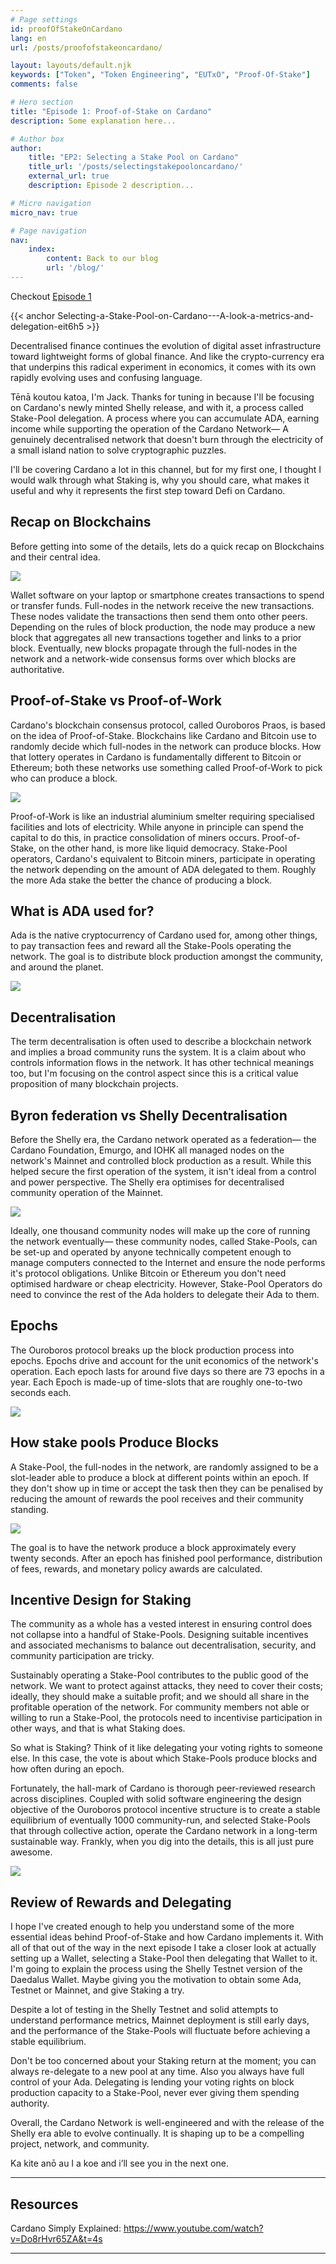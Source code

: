 ```yaml
---
# Page settings
id: proofOfStakeOnCardano
lang: en
url: /posts/proofofstakeoncardano/

layout: layouts/default.njk
keywords: ["Token", "Token Engineering", "EUTxO", "Proof-Of-Stake"]
comments: false

# Hero section
title: "Episode 1: Proof-of-Stake on Cardano"
description: Some explanation here...

# Author box
author:
    title: "EP2: Selecting a Stake Pool on Cardano"
    title_url: '/posts/selectingstakepooloncardano/'
    external_url: true
    description: Episode 2 description...

# Micro navigation
micro_nav: true

# Page navigation
nav:
    index:
        content: Back to our blog
        url: '/blog/'
---
```

Checkout [Episode 1]( https://www.youtube.com/watch?v=jqQe0Vk7GGc&t)

{{< anchor Selecting-a-Stake-Pool-on-Cardano---A-look-a-metrics-and-delegation-eit6h5 >}}

Decentralised finance continues the evolution of digital asset infrastructure toward lightweight forms of global finance. And like the crypto-currency era that underpins this radical experiment in economics, it comes with its own rapidly evolving uses and confusing language.

Tēnā koutou katoa, I'm Jack. Thanks for tuning in because I'll be focusing on Cardano's newly minted Shelly release, and with it, a process called Stake-Pool delegation. A process where you can accumulate ADA, earning income while supporting the operation of the Cardano Network— A genuinely decentralised network that doesn't burn through the electricity of a small island nation to solve cryptographic puzzles.

I'll be covering Cardano a lot in this channel, but for my first one, I thought I would walk through what Staking is, why you should care, what makes it useful and why it represents the first step toward Defi on Cardano.

## Recap on Blockchains

Before getting into some of the details, lets do a quick recap on Blockchains and their central idea.

![](/assets/images/gif/ep1/laptop_and_phone_2.gif)

Wallet software on your laptop or smartphone creates transactions to spend or transfer funds. Full-nodes in the network receive the new transactions. These nodes validate the transactions then send them onto other peers. Depending on the rules of block production, the node may produce a new block that aggregates all new transactions together and links to a prior block. Eventually, new blocks propagate through the full-nodes in the network and a network-wide consensus forms over which blocks are authoritative. 

## Proof-of-Stake vs Proof-of-Work

Cardano's blockchain consensus protocol, called Ouroboros Praos, is based on the idea of Proof-of-Stake. Blockchains like Cardano and Bitcoin use to randomly decide which full-nodes in the network can produce blocks. How that lottery operates in Cardano is fundamentally different to Bitcoin or Ethereum; both these networks use something called Proof-of-Work to pick who can produce a block.

![](/assets/gif/ep1/factory_3.gif)

Proof-of-Work is like an industrial aluminium smelter requiring specialised facilities and lots of electricity. While anyone in principle can spend the capital to do this, in practice consolidation of miners occurs. Proof-of-Stake, on the other hand, is more like liquid democracy. Stake-Pool operators, Cardano's equivalent to Bitcoin miners, participate in operating the network depending on the amount of ADA delegated to them. Roughly the more Ada stake the better the chance of producing a block. 

## What is ADA used for?

Ada is the native cryptocurrency of Cardano used for, among other things, to pay transaction fees and reward all the Stake-Pools operating the network. The goal is to distribute block production amongst the community, and around the planet. 

![](/assets/gif/ep1/Coins.gif)

## Decentralisation

The term decentralisation is often used to describe a blockchain network and implies a broad community runs the system. It is a claim about who controls information flows in the network. It has other technical meanings too, but I'm focusing on the control aspect since this is a critical value proposition of many blockchain projects.

## Byron federation vs Shelly Decentralisation

Before the Shelly era, the Cardano network operated as a federation— the Cardano Foundation, Emurgo, and IOHK all managed nodes on the network's Mainnet and controlled block production as a result. While this helped secure the first operation of the system, it isn't ideal from a control and power perspective. The Shelly era optimises for decentralised community operation of the Mainnet.

![](/assets/gif/ep1/cardano_federation.gif)

Ideally, one thousand community nodes will make up the core of running the network eventually— these community nodes, called Stake-Pools, can be set-up and operated by anyone technically competent enough to manage computers connected to the Internet and ensure the node performs it's protocol obligations. Unlike Bitcoin or Ethereum you don't need optimised hardware or cheap electricity. However, Stake-Pool Operators do need to convince the rest of the Ada holders to delegate their Ada to them.

## Epochs

The Ouroboros protocol breaks up the block production process into epochs. Epochs drive and account for the unit economics of the network's operation. Each epoch lasts for around five days so there are 73 epochs in a year.  Each Epoch is made-up of time-slots that are roughly one-to-two seconds each.

![](/assets/gif/ep1/Epoch_clock.gif)

## How stake pools Produce Blocks

A Stake-Pool, the full-nodes in the network, are randomly assigned to be a slot-leader able to produce a block at different points within an epoch. If they don't show up in time or accept the task then they can be penalised by reducing the amount of rewards the pool receives and their community standing. 

![](/assets/gif/ep1/lottery_slot_epoch_thing.gif)

The goal is to have the network produce a block approximately every twenty seconds. After an epoch has finished pool performance, distribution of fees, rewards, and monetary policy awards are calculated. 

## Incentive Design for Staking

The community as a whole has a vested interest in ensuring control does not collapse into a handful of Stake-Pools. Designing suitable incentives and associated mechanisms to balance out decentralisation, security, and community participation are tricky. 

Sustainably operating a Stake-Pool contributes to the public good of the network. We want to protect against attacks, they need to cover their costs; ideally, they should make a suitable profit; and we should all share in the profitable operation of the network. For community members not able or willing to run a Stake-Pool, the protocols need to incentivise participation in other ways, and that is what Staking does.

So what is Staking? Think of it like delegating your voting rights to someone else. In this case, the vote is about which Stake-Pools produce blocks and how often during an epoch.

Fortunately, the hall-mark of Cardano is thorough peer-reviewed research across disciplines. Coupled with solid software engineering the design objective of the Ouroboros protocol incentive structure is to create a stable equilibrium of  eventually 1000 community-run, and selected Stake-Pools that through collective action, operate the Cardano network in a long-term sustainable way. Frankly, when you dig into the details, this is all just pure awesome.

![](/assets/gif/ep1/peer_review_paper_web.gif)

## Review of Rewards and Delegating

I hope I've created enough to help you understand some of the more essential ideas behind Proof-of-Stake and how Cardano implements it. With all of that out of the way in the next episode I take a closer look at actually setting up a Wallet, selecting a Stake-Pool then delegating that Wallet to it. I'm going to explain the process using the Shelly Testnet version of the Daedalus Wallet. Maybe giving you the motivation to obtain some Ada, Testnet or Mainnet, and give Staking a try.  

Despite a lot of testing in the Shelly Testnet and solid attempts to understand performance metrics, Mainnet deployment is still early days, and the performance of the Stake-Pools will fluctuate before achieving a stable equilibrium. 

Don't be too concerned about your Staking return at the moment; you can always re-delegate to a new pool at any time. Also you always have full control of your Ada. Delegating is lending your voting rights on block production capacity to a Stake-Pool, never ever giving them spending authority.

Overall, the Cardano Network is well-engineered and with the release of the Shelly era able to evolve continually. It is shaping up to be a compelling project, network, and community.

Ka kite anō au I a koe and i’ll see you in the next one.

---

## Resources

Cardano Simply Explained:  https://www.youtube.com/watch?v=Do8rHvr65ZA&t=4s

---